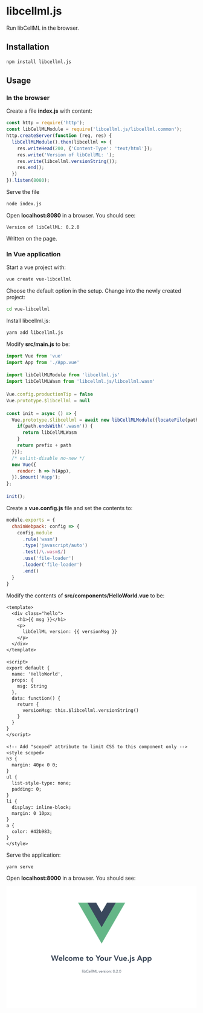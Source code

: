 
# libcellml.js

Run libCellML in the browser.

## Installation

``` bash
npm install libcellml.js
```

## Usage

### In the browser

Create a file **index.js** with content:

``` javascript
const http = require('http');
const libCellMLModule = require('libcellml.js/libcellml.common');
http.createServer(function (req, res) {
  libCellMLModule().then(libcellml => {
    res.writeHead(200, {'Content-Type': 'text/html'});
    res.write('Version of libCellML: ');
    res.write(libcellml.versionString());
    res.end();
  })
}).listen(8080);
```

Serve the file

``` bash
node index.js
```

Open **localhost:8080** in a browser.
You should see:

```
Version of libCellML: 0.2.0
```

Written on the page.

### In Vue application

Start a vue project with:

```bash
vue create vue-libcellml
```

Choose the default option in the setup.
Change into the newly created project:

```bash
cd vue-libcellml
```

Install libcellml.js:

```bash
yarn add libcellml.js
```

Modify **src/main.js** to be:

```javascript
import Vue from 'vue'
import App from './App.vue'

import libCellMLModule from 'libcellml.js'
import libCellMLWasm from 'libcellml.js/libcellml.wasm'

Vue.config.productionTip = false
Vue.prototype.$libcellml = null

const init = async () => {
  Vue.prototype.$libcellml = await new libCellMLModule({locateFile(path, prefix) {
    if(path.endsWith('.wasm')) {
      return libCellMLWasm
    }
    return prefix + path
  }});
  /* eslint-disable no-new */
  new Vue({
    render: h => h(App),
  }).$mount('#app');
};

init();
```

Create a **vue.config.js** file and set the contents to:

```javascript
module.exports = {
  chainWebpack: config => {
    config.module
      .rule('wasm')
      .type('javascript/auto')
      .test(/\.wasm$/)
      .use('file-loader')
      .loader('file-loader')
      .end()
  }
}
```

Modify the contents of **src/components/HelloWorld.vue** to be:

```vue
<template>
  <div class="hello">
    <h1>{{ msg }}</h1>
    <p>
      libCellML version: {{ versionMsg }}
    </p>
  </div>
</template>

<script>
export default {
  name: 'HelloWorld',
  props: {
    msg: String
  },
  data: function() {
    return {
      versionMsg: this.$libcellml.versionString()
    }
  }
}
</script>

<!-- Add "scoped" attribute to limit CSS to this component only -->
<style scoped>
h3 {
  margin: 40px 0 0;
}
ul {
  list-style-type: none;
  padding: 0;
}
li {
  display: inline-block;
  margin: 0 10px;
}
a {
  color: #42b983;
}
</style>
```

Serve the application:

```bash
yarn serve
```

Open **localhost:8000** in a browser.
You should see:

![Vue app showing libcellml version](vue-app-with-libcellml.png)
